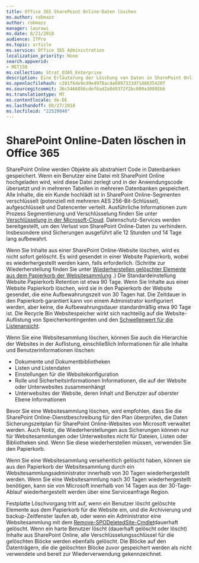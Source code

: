 ```yaml
---
title: Office 365 SharePoint Online-Daten löschen
ms.author: robmazz
author: robmazz
manager: laurawi
ms.date: 8/21/2018
audience: ITPro
ms.topic: article
ms.service: Office 365 Administration
localization_priority: None
search.appverid:
- MET150
ms.collection: Strat_O365_Enterprise
description: Eine Erläuterung der Löschung von Daten in SharePoint Online.
ms.openlocfilehash: c281f6de9cd9e4978ac4a6997333d71d8835420f
ms.sourcegitcommit: 36c5466056cdef6ad2a8d9372f2bc009a30892bb
ms.translationtype: MT
ms.contentlocale: de-DE
ms.lasthandoff: 08/27/2018
ms.locfileid: "22529048"
---
```

# <a name="sharepoint-online-data-deletion-in-office-365"></a>SharePoint Online-Daten löschen in Office 365

SharePoint Online werden Objekte als abstrahiert Code in Datenbanken gespeichert. Wenn ein Benutzer eine Datei mit SharePoint Online hochgeladen wird, wird diese Datei zerlegt und in der Anwendungscode übersetzt und in mehreren Tabellen in mehreren Datenbanken gespeichert. Alle Inhalte, die ein Kunde hochlädt ist in SharePoint Online-Segmenten verschlüsselt (potenziell mit mehreren AES 256-Bit-Schlüssel), aufgeschlüsselt und Datencenter verteilt. Ausführliche Informationen zum Prozess Segmentierung und Verschlüsselung finden Sie unter [Verschlüsselung in der Microsoft-Cloud](office-365-encryption-in-the-microsoft-cloud-overview.md). Datenschutz-Services werden bereitgestellt, um den Verlust von SharePoint Online-Daten zu verhindern. Insbesondere sind Sicherungen ausgeführt alle 12 Stunden und 14 Tage lang aufbewahrt.

Wenn Sie Inhalte aus einer SharePoint Online-Website löschen, wird es nicht sofort gelöscht. Es wird gesendet in einer Website Papierkorb, wobei es wiederhergestellt werden kann, falls erforderlich. (Schritte zur Wiederherstellung finden Sie unter [Wiederherstellen gelöschter Elemente aus dem Papierkorb der Websitesammlung](https://support.office.com/article/Restore-deleted-items-from-the-site-collection-recycle-bin-5fa924ee-16d7-487b-9a0a-021b9062d14b) .) Die Standardeinstellung Website Papierkorb Retention ist etwa 90 Tage. Wenn Sie Inhalte aus einer Website Papierkorb löschen, wird sie in den Papierkorb der Website gesendet, die eine Aufbewahrungszeit von 30 Tagen hat. Die Zeitdauer in den Papierkorb garantiert kann von einem Administrator konfiguriert werden, aber keine, die Aufbewahrungsdauer standardmäßig etwa 90 Tage ist. Die Recycle Bin Websitespeicher wirkt sich nachteilig auf die Website-Auflistung von Speicherkontingenten und den [Schwellenwert für die Listenansicht](https://support.office.com/article/List-View-Threshold-b8588dae-9387-48c2-9248-c24122f07c59).

Wenn Sie eine Websitesammlung löschen, können Sie auch die Hierarchie der Websites in der Auflistung, einschließlich Informationen für alle Inhalte und Benutzerinformationen löschen:
- Dokumente und Dokumentbibliotheken
- Listen und Listendaten
- Einstellungen für die Websitekonfiguration
- Rolle und Sicherheitsinformationen Informationen, die auf der Website oder Unterwebsites zusammenhängt
- Unterwebsites der Website, deren Inhalt und Benutzer auf oberster Ebene Informationen

Bevor Sie eine Websitesammlung löschen, wird empfohlen, dass Sie die SharePoint Online-Dienstbeschreibung für den Plan überprüfen, die Daten Sicherungszeitplan für SharePoint Online-Websites von Microsoft verwaltet werden. Auch Notiz, die Wiederherstellungen aus Sicherungen können nur für Websitesammlungen oder Unterwebsites nicht für Dateien, Listen oder Bibliotheken sind. Wenn Sie diese wiederherstellen müssen, verwenden Sie den Papierkorb.

Wenn Sie eine Websitesammlung versehentlich gelöscht haben, können sie aus den Papierkorb der Websitesammlung durch ein Websitesammlungsadministrator innerhalb von 30 Tagen wiederhergestellt werden. Wenn Sie eine Websitesammlung nach 30 Tagen wiederhergestellt benötigen, kann sie von Microsoft innerhalb von 14 Tagen aus der 30-Tage-Ablauf wiederhergestellt werden über eine Serviceanfrage Region.

Festplatte Löschvorgang tritt auf, wenn ein Benutzer löscht gelöschte Elemente aus dem Papierkorb für die Website ein, und die Archivierung und backup-Zeitfenster laufen ab, oder wenn ein Administrator eine Websitesammlung mit dem [Remove-SPODeletedSite-Cmdlet](https://docs.microsoft.com/powershell/module/sharepoint-online/Remove-SPODeletedSite?view=sharepoint-ps)dauerhaft gelöscht. Wenn ein harte Benutzer löscht (dauerhaft gelöscht oder löscht) Inhalte aus SharePoint Online, alle Verschlüsselungsschlüssel für die gelöschten Blöcke werden ebenfalls gelöscht. Die Blöcke auf den Datenträgern, die die gelöschten Blöcke zuvor gespeichert werden als nicht verwendete und bereit zur Wiederverwendung gekennzeichnet.
